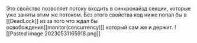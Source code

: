 Это свойство позволяет потоку входить в синхронайзд секции, которые уже заняты этим же потоком. Без этого свойства код ниже попал бы в [[DeadLock]] из за того что ждал бы  освобождения[[monitor(concurrency)]] который сам же и держит.
![[Pasted image 20230531165918.png]]